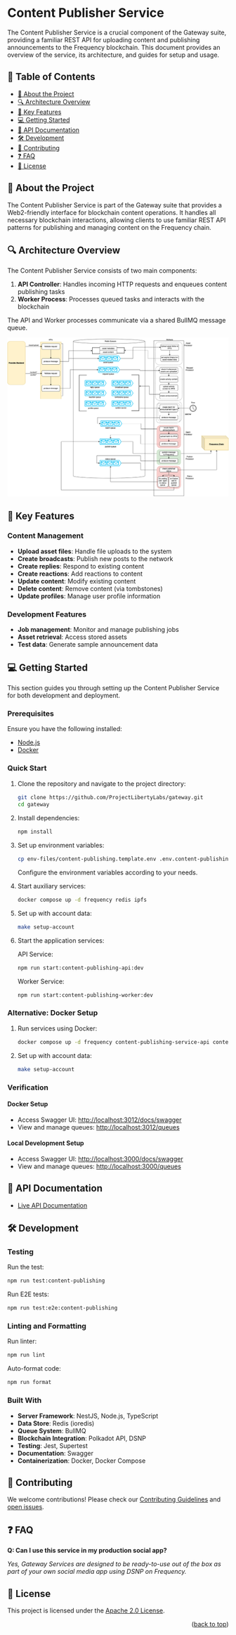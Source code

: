# Content Publisher Service

The Content Publisher Service is a crucial component of the Gateway suite, providing a familiar REST API for uploading
content and publishing announcements to the Frequency blockchain. This document provides an overview of the service, its
architecture, and guides for setup and usage.

## 📗 Table of Contents

- [📖 About the Project](#about-project)
- [🔍 Architecture Overview](#architecture-overview)
- [🔑 Key Features](#key-features)
- [💻 Getting Started](#getting-started)
- [🚀 API Documentation](#api-documentation)
- [🛠 Development](#development)
- [🤝 Contributing](#contributing)
- [❓ FAQ](#faq)
- [📝 License](#license)

## 📖 About the Project <a name="about-project"></a>

The Content Publisher Service is part of the Gateway suite that provides a Web2-friendly interface for blockchain
content operations. It handles all necessary blockchain interactions, allowing clients to use familiar REST API patterns
for publishing and managing content on the Frequency chain.

## 🔍 Architecture Overview <a name="architecture-overview"></a>

The Content Publisher Service consists of two main components:

1. **API Controller**: Handles incoming HTTP requests and enqueues content publishing tasks
2. **Worker Process**: Processes queued tasks and interacts with the blockchain

The API and Worker processes communicate via a shared BullMQ message queue.

![Content Publishing Service Architecture](./content_publishing_service_arch.drawio.png)

## 🔑 Key Features <a name="key-features"></a>

### Content Management

- **Upload asset files**: Handle file uploads to the system
- **Create broadcasts**: Publish new posts to the network
- **Create replies**: Respond to existing content
- **Create reactions**: Add reactions to content
- **Update content**: Modify existing content
- **Delete content**: Remove content (via tombstones)
- **Update profiles**: Manage user profile information

### Development Features

- **Job management**: Monitor and manage publishing jobs
- **Asset retrieval**: Access stored assets
- **Test data**: Generate sample announcement data

## 💻 Getting Started <a name="getting-started"></a>

This section guides you through setting up the Content Publisher Service for both development and deployment.

### Prerequisites

Ensure you have the following installed:

- [Node.js](https://nodejs.org)
- [Docker](https://docs.docker.com/get-docker/)

### Quick Start

1. Clone the repository and navigate to the project directory:

   ```bash
   git clone https://github.com/ProjectLibertyLabs/gateway.git
   cd gateway
   ```

2. Install dependencies:

   ```bash
   npm install
   ```

3. Set up environment variables:

   ```bash
   cp env-files/content-publishing.template.env .env.content-publishing
   ```

   Configure the environment variables according to your needs.

4. Start auxiliary services:

   ```bash
   docker compose up -d frequency redis ipfs
   ```

5. Set up with account data:
   ```bash
   make setup-account
   ```

6. Start the application services:

   API Service:

   ```bash
   npm run start:content-publishing-api:dev
   ```

   Worker Service:

   ```bash
   npm run start:content-publishing-worker:dev
   ```

### Alternative: Docker Setup

1. Run services using Docker:

   ```bash
   docker compose up -d frequency content-publishing-service-api content-publishing-service-worker
   ```

2. Set up with account data:
   ```bash
   make setup-account
   ```

### Verification

#### Docker Setup

- Access Swagger UI: [http://localhost:3012/docs/swagger](http://localhost:3012/docs/swagger)
- View and manage queues: [http://localhost:3012/queues](http://localhost:3012/queues)

#### Local Development Setup

- Access Swagger UI: [http://localhost:3000/docs/swagger](http://localhost:3000/docs/swagger)
- View and manage queues: [http://localhost:3000/queues](http://localhost:3000/queues)

## 🚀 API Documentation <a name="api-documentation"></a>

- [Live API Documentation](https://projectlibertylabs.github.io/gateway)

## 🛠 Development <a name="development"></a>

### Testing

Run the test:

```bash
npm run test:content-publishing
```

Run E2E tests:

```bash
npm run test:e2e:content-publishing
```

### Linting and Formatting

Run linter:

```bash
npm run lint
```

Auto-format code:

```bash
npm run format
```

### Built With

- **Server Framework**: NestJS, Node.js, TypeScript
- **Data Store**: Redis (ioredis)
- **Queue System**: BullMQ
- **Blockchain Integration**: Polkadot API, DSNP
- **Testing**: Jest, Supertest
- **Documentation**: Swagger
- **Containerization**: Docker, Docker Compose

## 🤝 Contributing <a name="contributing"></a>

We welcome contributions! Please check our [Contributing Guidelines](./CONTRIBUTING.md)
and [open issues](https://github.com/ProjectLibertyLabs/gateway/issues).

## ❓ FAQ <a name="faq"></a>

**Q: Can I use this service in my production social app?**

_Yes, Gateway Services are designed to be ready-to-use out of the box as part of your own social media app using DSNP on
Frequency._

## 📝 License <a name="license"></a>

This project is licensed under the [Apache 2.0 License](./LICENSE).

<p align="right">(<a href="#-table-of-contents">back to top</a>)</p>
